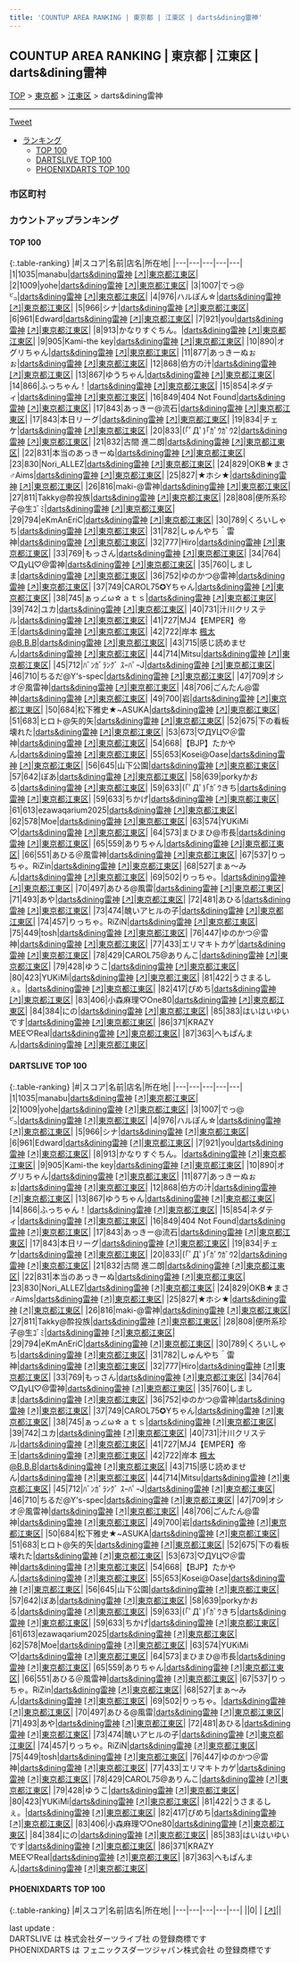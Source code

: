 ```yaml
---
title: 'COUNTUP AREA RANKING | 東京都 | 江東区 | darts&dining雷神'
---
```

## COUNTUP AREA RANKING | 東京都 | 江東区 | darts&dining雷神

[TOP](/darts/rank/) > [東京都](/darts/rank/東京都/) > [江東区](/darts/rank/東京都/江東区/) > darts&dining雷神

___

<a href="https://twitter.com/share?ref_src=twsrc%5Etfw" data-text="COUNTUP AREA RANKING | 東京都江東区darts&dining雷神" class="twitter-share-button" data-hashtags="DARTSLIVE,PHOENIXDARTS,darts,ダーツ" data-show-count="false">Tweet</a>

* [ランキング](#カウントアップランキング)
    * [TOP 100](#top-100)
    * [DARTSLIVE TOP 100](#dartslive-top-100)
    * [PHOENIXDARTS TOP 100](#phoenixdarts-top-100)

### 市区町村

<ul>

</ul>

### カウントアップランキング

#### TOP 100



{:.table-ranking}
|#|スコア|名前|店名|所在地|
|---|---|---|---|---|
|1|1035|<span class="rank-name-dl">manabu</span>|<a href="/darts/rank/shops/96eb28c44e831a2258d385ea46352d8f.html">darts&dining雷神</a> <a href="https://search.dartslive.com/jp/shop/96eb28c44e831a2258d385ea46352d8f">[↗]</a>|<a href="/darts/rank/東京都/江東区">東京都江東区</a>|
|2|1009|<span class="rank-name-dl">yohe</span>|<a href="/darts/rank/shops/96eb28c44e831a2258d385ea46352d8f.html">darts&dining雷神</a> <a href="https://search.dartslive.com/jp/shop/96eb28c44e831a2258d385ea46352d8f">[↗]</a>|<a href="/darts/rank/東京都/江東区">東京都江東区</a>|
|3|1007|<span class="rank-name-dl">でっ@㌰</span>|<a href="/darts/rank/shops/96eb28c44e831a2258d385ea46352d8f.html">darts&dining雷神</a> <a href="https://search.dartslive.com/jp/shop/96eb28c44e831a2258d385ea46352d8f">[↗]</a>|<a href="/darts/rank/東京都/江東区">東京都江東区</a>|
|4|976|<span class="rank-name-dl">ハルぽん☆</span>|<a href="/darts/rank/shops/96eb28c44e831a2258d385ea46352d8f.html">darts&dining雷神</a> <a href="https://search.dartslive.com/jp/shop/96eb28c44e831a2258d385ea46352d8f">[↗]</a>|<a href="/darts/rank/東京都/江東区">東京都江東区</a>|
|5|966|<span class="rank-name-dl">シナ</span>|<a href="/darts/rank/shops/96eb28c44e831a2258d385ea46352d8f.html">darts&dining雷神</a> <a href="https://search.dartslive.com/jp/shop/96eb28c44e831a2258d385ea46352d8f">[↗]</a>|<a href="/darts/rank/東京都/江東区">東京都江東区</a>|
|6|961|<span class="rank-name-dl">Edward</span>|<a href="/darts/rank/shops/96eb28c44e831a2258d385ea46352d8f.html">darts&dining雷神</a> <a href="https://search.dartslive.com/jp/shop/96eb28c44e831a2258d385ea46352d8f">[↗]</a>|<a href="/darts/rank/東京都/江東区">東京都江東区</a>|
|7|921|<span class="rank-name-dl">you</span>|<a href="/darts/rank/shops/96eb28c44e831a2258d385ea46352d8f.html">darts&dining雷神</a> <a href="https://search.dartslive.com/jp/shop/96eb28c44e831a2258d385ea46352d8f">[↗]</a>|<a href="/darts/rank/東京都/江東区">東京都江東区</a>|
|8|913|<span class="rank-name-dl">かなりすぐちん。</span>|<a href="/darts/rank/shops/96eb28c44e831a2258d385ea46352d8f.html">darts&dining雷神</a> <a href="https://search.dartslive.com/jp/shop/96eb28c44e831a2258d385ea46352d8f">[↗]</a>|<a href="/darts/rank/東京都/江東区">東京都江東区</a>|
|9|905|<span class="rank-name-dl">Kami-the key</span>|<a href="/darts/rank/shops/96eb28c44e831a2258d385ea46352d8f.html">darts&dining雷神</a> <a href="https://search.dartslive.com/jp/shop/96eb28c44e831a2258d385ea46352d8f">[↗]</a>|<a href="/darts/rank/東京都/江東区">東京都江東区</a>|
|10|890|<span class="rank-name-dl">オグリちゃん</span>|<a href="/darts/rank/shops/96eb28c44e831a2258d385ea46352d8f.html">darts&dining雷神</a> <a href="https://search.dartslive.com/jp/shop/96eb28c44e831a2258d385ea46352d8f">[↗]</a>|<a href="/darts/rank/東京都/江東区">東京都江東区</a>|
|11|877|<span class="rank-name-dl">あっきーぬぉぉ</span>|<a href="/darts/rank/shops/96eb28c44e831a2258d385ea46352d8f.html">darts&dining雷神</a> <a href="https://search.dartslive.com/jp/shop/96eb28c44e831a2258d385ea46352d8f">[↗]</a>|<a href="/darts/rank/東京都/江東区">東京都江東区</a>|
|12|868|<span class="rank-name-dl">伯方の汁</span>|<a href="/darts/rank/shops/96eb28c44e831a2258d385ea46352d8f.html">darts&dining雷神</a> <a href="https://search.dartslive.com/jp/shop/96eb28c44e831a2258d385ea46352d8f">[↗]</a>|<a href="/darts/rank/東京都/江東区">東京都江東区</a>|
|13|867|<span class="rank-name-dl">ゆうちゃん</span>|<a href="/darts/rank/shops/96eb28c44e831a2258d385ea46352d8f.html">darts&dining雷神</a> <a href="https://search.dartslive.com/jp/shop/96eb28c44e831a2258d385ea46352d8f">[↗]</a>|<a href="/darts/rank/東京都/江東区">東京都江東区</a>|
|14|866|<span class="rank-name-dl">ふっちゃん！</span>|<a href="/darts/rank/shops/96eb28c44e831a2258d385ea46352d8f.html">darts&dining雷神</a> <a href="https://search.dartslive.com/jp/shop/96eb28c44e831a2258d385ea46352d8f">[↗]</a>|<a href="/darts/rank/東京都/江東区">東京都江東区</a>|
|15|854|<span class="rank-name-dl">ネダティ</span>|<a href="/darts/rank/shops/96eb28c44e831a2258d385ea46352d8f.html">darts&dining雷神</a> <a href="https://search.dartslive.com/jp/shop/96eb28c44e831a2258d385ea46352d8f">[↗]</a>|<a href="/darts/rank/東京都/江東区">東京都江東区</a>|
|16|849|<span class="rank-name-dl">404 Not Found</span>|<a href="/darts/rank/shops/96eb28c44e831a2258d385ea46352d8f.html">darts&dining雷神</a> <a href="https://search.dartslive.com/jp/shop/96eb28c44e831a2258d385ea46352d8f">[↗]</a>|<a href="/darts/rank/東京都/江東区">東京都江東区</a>|
|17|843|<span class="rank-name-dl">あっきー@流石</span>|<a href="/darts/rank/shops/96eb28c44e831a2258d385ea46352d8f.html">darts&dining雷神</a> <a href="https://search.dartslive.com/jp/shop/96eb28c44e831a2258d385ea46352d8f">[↗]</a>|<a href="/darts/rank/東京都/江東区">東京都江東区</a>|
|17|843|<span class="rank-name-dl">本日リーグ</span>|<a href="/darts/rank/shops/96eb28c44e831a2258d385ea46352d8f.html">darts&dining雷神</a> <a href="https://search.dartslive.com/jp/shop/96eb28c44e831a2258d385ea46352d8f">[↗]</a>|<a href="/darts/rank/東京都/江東区">東京都江東区</a>|
|19|834|<span class="rank-name-dl">チェケ</span>|<a href="/darts/rank/shops/96eb28c44e831a2258d385ea46352d8f.html">darts&dining雷神</a> <a href="https://search.dartslive.com/jp/shop/96eb28c44e831a2258d385ea46352d8f">[↗]</a>|<a href="/darts/rank/東京都/江東区">東京都江東区</a>|
|20|833|<span class="rank-name-dl">(｢ﾟДﾟ)｢ｶﾞｳｶﾞｳ2</span>|<a href="/darts/rank/shops/96eb28c44e831a2258d385ea46352d8f.html">darts&dining雷神</a> <a href="https://search.dartslive.com/jp/shop/96eb28c44e831a2258d385ea46352d8f">[↗]</a>|<a href="/darts/rank/東京都/江東区">東京都江東区</a>|
|21|832|<span class="rank-name-dl">古間 進二朗</span>|<a href="/darts/rank/shops/96eb28c44e831a2258d385ea46352d8f.html">darts&dining雷神</a> <a href="https://search.dartslive.com/jp/shop/96eb28c44e831a2258d385ea46352d8f">[↗]</a>|<a href="/darts/rank/東京都/江東区">東京都江東区</a>|
|22|831|<span class="rank-name-dl">本当のあっきーぬ</span>|<a href="/darts/rank/shops/96eb28c44e831a2258d385ea46352d8f.html">darts&dining雷神</a> <a href="https://search.dartslive.com/jp/shop/96eb28c44e831a2258d385ea46352d8f">[↗]</a>|<a href="/darts/rank/東京都/江東区">東京都江東区</a>|
|23|830|<span class="rank-name-dl">Nori_ALLEZ</span>|<a href="/darts/rank/shops/96eb28c44e831a2258d385ea46352d8f.html">darts&dining雷神</a> <a href="https://search.dartslive.com/jp/shop/96eb28c44e831a2258d385ea46352d8f">[↗]</a>|<a href="/darts/rank/東京都/江東区">東京都江東区</a>|
|24|829|<span class="rank-name-dl">OKB★まさ♂Aims</span>|<a href="/darts/rank/shops/96eb28c44e831a2258d385ea46352d8f.html">darts&dining雷神</a> <a href="https://search.dartslive.com/jp/shop/96eb28c44e831a2258d385ea46352d8f">[↗]</a>|<a href="/darts/rank/東京都/江東区">東京都江東区</a>|
|25|827|<span class="rank-name-dl">★ホシ★</span>|<a href="/darts/rank/shops/96eb28c44e831a2258d385ea46352d8f.html">darts&dining雷神</a> <a href="https://search.dartslive.com/jp/shop/96eb28c44e831a2258d385ea46352d8f">[↗]</a>|<a href="/darts/rank/東京都/江東区">東京都江東区</a>|
|26|816|<span class="rank-name-dl">maki-@雷神</span>|<a href="/darts/rank/shops/96eb28c44e831a2258d385ea46352d8f.html">darts&dining雷神</a> <a href="https://search.dartslive.com/jp/shop/96eb28c44e831a2258d385ea46352d8f">[↗]</a>|<a href="/darts/rank/東京都/江東区">東京都江東区</a>|
|27|811|<span class="rank-name-dl">Takky@酔投族</span>|<a href="/darts/rank/shops/96eb28c44e831a2258d385ea46352d8f.html">darts&dining雷神</a> <a href="https://search.dartslive.com/jp/shop/96eb28c44e831a2258d385ea46352d8f">[↗]</a>|<a href="/darts/rank/東京都/江東区">東京都江東区</a>|
|28|808|<span class="rank-name-dl">便所系珍子@生ｺﾞﾐ</span>|<a href="/darts/rank/shops/96eb28c44e831a2258d385ea46352d8f.html">darts&dining雷神</a> <a href="https://search.dartslive.com/jp/shop/96eb28c44e831a2258d385ea46352d8f">[↗]</a>|<a href="/darts/rank/東京都/江東区">東京都江東区</a>|
|29|794|<span class="rank-name-dl">eKmAnEriC</span>|<a href="/darts/rank/shops/96eb28c44e831a2258d385ea46352d8f.html">darts&dining雷神</a> <a href="https://search.dartslive.com/jp/shop/96eb28c44e831a2258d385ea46352d8f">[↗]</a>|<a href="/darts/rank/東京都/江東区">東京都江東区</a>|
|30|789|<span class="rank-name-dl">くろいしゃち</span>|<a href="/darts/rank/shops/96eb28c44e831a2258d385ea46352d8f.html">darts&dining雷神</a> <a href="https://search.dartslive.com/jp/shop/96eb28c44e831a2258d385ea46352d8f">[↗]</a>|<a href="/darts/rank/東京都/江東区">東京都江東区</a>|
|31|782|<span class="rank-name-dl">しゅんやち＾雷神</span>|<a href="/darts/rank/shops/96eb28c44e831a2258d385ea46352d8f.html">darts&dining雷神</a> <a href="https://search.dartslive.com/jp/shop/96eb28c44e831a2258d385ea46352d8f">[↗]</a>|<a href="/darts/rank/東京都/江東区">東京都江東区</a>|
|32|777|<span class="rank-name-dl">Hiro</span>|<a href="/darts/rank/shops/96eb28c44e831a2258d385ea46352d8f.html">darts&dining雷神</a> <a href="https://search.dartslive.com/jp/shop/96eb28c44e831a2258d385ea46352d8f">[↗]</a>|<a href="/darts/rank/東京都/江東区">東京都江東区</a>|
|33|769|<span class="rank-name-dl">もっさん</span>|<a href="/darts/rank/shops/96eb28c44e831a2258d385ea46352d8f.html">darts&dining雷神</a> <a href="https://search.dartslive.com/jp/shop/96eb28c44e831a2258d385ea46352d8f">[↗]</a>|<a href="/darts/rank/東京都/江東区">東京都江東区</a>|
|34|764|<span class="rank-name-dl">♡ДyЦ♡@雷神</span>|<a href="/darts/rank/shops/96eb28c44e831a2258d385ea46352d8f.html">darts&dining雷神</a> <a href="https://search.dartslive.com/jp/shop/96eb28c44e831a2258d385ea46352d8f">[↗]</a>|<a href="/darts/rank/東京都/江東区">東京都江東区</a>|
|35|760|<span class="rank-name-dl">しましま</span>|<a href="/darts/rank/shops/96eb28c44e831a2258d385ea46352d8f.html">darts&dining雷神</a> <a href="https://search.dartslive.com/jp/shop/96eb28c44e831a2258d385ea46352d8f">[↗]</a>|<a href="/darts/rank/東京都/江東区">東京都江東区</a>|
|36|752|<span class="rank-name-dl">ゆのかつ@雷神</span>|<a href="/darts/rank/shops/96eb28c44e831a2258d385ea46352d8f.html">darts&dining雷神</a> <a href="https://search.dartslive.com/jp/shop/96eb28c44e831a2258d385ea46352d8f">[↗]</a>|<a href="/darts/rank/東京都/江東区">東京都江東区</a>|
|37|749|<span class="rank-name-dl">CAROL75✪Yちゃん</span>|<a href="/darts/rank/shops/96eb28c44e831a2258d385ea46352d8f.html">darts&dining雷神</a> <a href="https://search.dartslive.com/jp/shop/96eb28c44e831a2258d385ea46352d8f">[↗]</a>|<a href="/darts/rank/東京都/江東区">東京都江東区</a>|
|38|745|<span class="rank-name-dl">ぁっ∠ω☆ａｔｓ</span>|<a href="/darts/rank/shops/96eb28c44e831a2258d385ea46352d8f.html">darts&dining雷神</a> <a href="https://search.dartslive.com/jp/shop/96eb28c44e831a2258d385ea46352d8f">[↗]</a>|<a href="/darts/rank/東京都/江東区">東京都江東区</a>|
|39|742|<span class="rank-name-dl">ユカ</span>|<a href="/darts/rank/shops/96eb28c44e831a2258d385ea46352d8f.html">darts&dining雷神</a> <a href="https://search.dartslive.com/jp/shop/96eb28c44e831a2258d385ea46352d8f">[↗]</a>|<a href="/darts/rank/東京都/江東区">東京都江東区</a>|
|40|731|<span class="rank-name-dl">汁川クリステル</span>|<a href="/darts/rank/shops/96eb28c44e831a2258d385ea46352d8f.html">darts&dining雷神</a> <a href="https://search.dartslive.com/jp/shop/96eb28c44e831a2258d385ea46352d8f">[↗]</a>|<a href="/darts/rank/東京都/江東区">東京都江東区</a>|
|41|727|<span class="rank-name-dl">MJ4【EMPER】帝王</span>|<a href="/darts/rank/shops/96eb28c44e831a2258d385ea46352d8f.html">darts&dining雷神</a> <a href="https://search.dartslive.com/jp/shop/96eb28c44e831a2258d385ea46352d8f">[↗]</a>|<a href="/darts/rank/東京都/江東区">東京都江東区</a>|
|42|722|<span class="rank-name-dl">岸本 楓太@B.B.B</span>|<a href="/darts/rank/shops/96eb28c44e831a2258d385ea46352d8f.html">darts&dining雷神</a> <a href="https://search.dartslive.com/jp/shop/96eb28c44e831a2258d385ea46352d8f">[↗]</a>|<a href="/darts/rank/東京都/江東区">東京都江東区</a>|
|43|715|<span class="rank-name-dl">感じ読めません</span>|<a href="/darts/rank/shops/96eb28c44e831a2258d385ea46352d8f.html">darts&dining雷神</a> <a href="https://search.dartslive.com/jp/shop/96eb28c44e831a2258d385ea46352d8f">[↗]</a>|<a href="/darts/rank/東京都/江東区">東京都江東区</a>|
|44|714|<span class="rank-name-dl">Mitsu</span>|<a href="/darts/rank/shops/96eb28c44e831a2258d385ea46352d8f.html">darts&dining雷神</a> <a href="https://search.dartslive.com/jp/shop/96eb28c44e831a2258d385ea46352d8f">[↗]</a>|<a href="/darts/rank/東京都/江東区">東京都江東区</a>|
|45|712|<span class="rank-name-dl">ﾊﾞﾝｶﾞﾗﾝｸﾞ ｽｰﾊﾟｰJ</span>|<a href="/darts/rank/shops/96eb28c44e831a2258d385ea46352d8f.html">darts&dining雷神</a> <a href="https://search.dartslive.com/jp/shop/96eb28c44e831a2258d385ea46352d8f">[↗]</a>|<a href="/darts/rank/東京都/江東区">東京都江東区</a>|
|46|710|<span class="rank-name-dl">ちるだ@Y&#x27;s-spec</span>|<a href="/darts/rank/shops/96eb28c44e831a2258d385ea46352d8f.html">darts&dining雷神</a> <a href="https://search.dartslive.com/jp/shop/96eb28c44e831a2258d385ea46352d8f">[↗]</a>|<a href="/darts/rank/東京都/江東区">東京都江東区</a>|
|47|709|<span class="rank-name-dl">オシオ＠風雷神</span>|<a href="/darts/rank/shops/96eb28c44e831a2258d385ea46352d8f.html">darts&dining雷神</a> <a href="https://search.dartslive.com/jp/shop/96eb28c44e831a2258d385ea46352d8f">[↗]</a>|<a href="/darts/rank/東京都/江東区">東京都江東区</a>|
|48|706|<span class="rank-name-dl">ごんたん@雷神</span>|<a href="/darts/rank/shops/96eb28c44e831a2258d385ea46352d8f.html">darts&dining雷神</a> <a href="https://search.dartslive.com/jp/shop/96eb28c44e831a2258d385ea46352d8f">[↗]</a>|<a href="/darts/rank/東京都/江東区">東京都江東区</a>|
|49|700|<span class="rank-name-dl">岩</span>|<a href="/darts/rank/shops/96eb28c44e831a2258d385ea46352d8f.html">darts&dining雷神</a> <a href="https://search.dartslive.com/jp/shop/96eb28c44e831a2258d385ea46352d8f">[↗]</a>|<a href="/darts/rank/東京都/江東区">東京都江東区</a>|
|50|684|<span class="rank-name-dl">松下雅史★~ASUKA</span>|<a href="/darts/rank/shops/96eb28c44e831a2258d385ea46352d8f.html">darts&dining雷神</a> <a href="https://search.dartslive.com/jp/shop/96eb28c44e831a2258d385ea46352d8f">[↗]</a>|<a href="/darts/rank/東京都/江東区">東京都江東区</a>|
|51|683|<span class="rank-name-dl">ヒロト@矢的矢</span>|<a href="/darts/rank/shops/96eb28c44e831a2258d385ea46352d8f.html">darts&dining雷神</a> <a href="https://search.dartslive.com/jp/shop/96eb28c44e831a2258d385ea46352d8f">[↗]</a>|<a href="/darts/rank/東京都/江東区">東京都江東区</a>|
|52|675|<span class="rank-name-dl">下の看板壊れた</span>|<a href="/darts/rank/shops/96eb28c44e831a2258d385ea46352d8f.html">darts&dining雷神</a> <a href="https://search.dartslive.com/jp/shop/96eb28c44e831a2258d385ea46352d8f">[↗]</a>|<a href="/darts/rank/東京都/江東区">東京都江東区</a>|
|53|673|<span class="rank-name-dl">♡ДУЦ♡＠雷神</span>|<a href="/darts/rank/shops/96eb28c44e831a2258d385ea46352d8f.html">darts&dining雷神</a> <a href="https://search.dartslive.com/jp/shop/96eb28c44e831a2258d385ea46352d8f">[↗]</a>|<a href="/darts/rank/東京都/江東区">東京都江東区</a>|
|54|668|<span class="rank-name-dl">【BJP】たかやん</span>|<a href="/darts/rank/shops/96eb28c44e831a2258d385ea46352d8f.html">darts&dining雷神</a> <a href="https://search.dartslive.com/jp/shop/96eb28c44e831a2258d385ea46352d8f">[↗]</a>|<a href="/darts/rank/東京都/江東区">東京都江東区</a>|
|55|653|<span class="rank-name-dl">Kosei@Oase</span>|<a href="/darts/rank/shops/96eb28c44e831a2258d385ea46352d8f.html">darts&dining雷神</a> <a href="https://search.dartslive.com/jp/shop/96eb28c44e831a2258d385ea46352d8f">[↗]</a>|<a href="/darts/rank/東京都/江東区">東京都江東区</a>|
|56|645|<span class="rank-name-dl">山下公園</span>|<a href="/darts/rank/shops/96eb28c44e831a2258d385ea46352d8f.html">darts&dining雷神</a> <a href="https://search.dartslive.com/jp/shop/96eb28c44e831a2258d385ea46352d8f">[↗]</a>|<a href="/darts/rank/東京都/江東区">東京都江東区</a>|
|57|642|<span class="rank-name-dl">ぼあ</span>|<a href="/darts/rank/shops/96eb28c44e831a2258d385ea46352d8f.html">darts&dining雷神</a> <a href="https://search.dartslive.com/jp/shop/96eb28c44e831a2258d385ea46352d8f">[↗]</a>|<a href="/darts/rank/東京都/江東区">東京都江東区</a>|
|58|639|<span class="rank-name-dl">porkyかおる</span>|<a href="/darts/rank/shops/96eb28c44e831a2258d385ea46352d8f.html">darts&dining雷神</a> <a href="https://search.dartslive.com/jp/shop/96eb28c44e831a2258d385ea46352d8f">[↗]</a>|<a href="/darts/rank/東京都/江東区">東京都江東区</a>|
|59|633|<span class="rank-name-dl">(｢ﾟДﾟ)｢ｶﾞｳきち</span>|<a href="/darts/rank/shops/96eb28c44e831a2258d385ea46352d8f.html">darts&dining雷神</a> <a href="https://search.dartslive.com/jp/shop/96eb28c44e831a2258d385ea46352d8f">[↗]</a>|<a href="/darts/rank/東京都/江東区">東京都江東区</a>|
|59|633|<span class="rank-name-dl">ちかげ</span>|<a href="/darts/rank/shops/96eb28c44e831a2258d385ea46352d8f.html">darts&dining雷神</a> <a href="https://search.dartslive.com/jp/shop/96eb28c44e831a2258d385ea46352d8f">[↗]</a>|<a href="/darts/rank/東京都/江東区">東京都江東区</a>|
|61|613|<span class="rank-name-dl">ezawaqarium2025</span>|<a href="/darts/rank/shops/96eb28c44e831a2258d385ea46352d8f.html">darts&dining雷神</a> <a href="https://search.dartslive.com/jp/shop/96eb28c44e831a2258d385ea46352d8f">[↗]</a>|<a href="/darts/rank/東京都/江東区">東京都江東区</a>|
|62|578|<span class="rank-name-dl">Moe</span>|<a href="/darts/rank/shops/96eb28c44e831a2258d385ea46352d8f.html">darts&dining雷神</a> <a href="https://search.dartslive.com/jp/shop/96eb28c44e831a2258d385ea46352d8f">[↗]</a>|<a href="/darts/rank/東京都/江東区">東京都江東区</a>|
|63|574|<span class="rank-name-dl">YUKiMi ♡</span>|<a href="/darts/rank/shops/96eb28c44e831a2258d385ea46352d8f.html">darts&dining雷神</a> <a href="https://search.dartslive.com/jp/shop/96eb28c44e831a2258d385ea46352d8f">[↗]</a>|<a href="/darts/rank/東京都/江東区">東京都江東区</a>|
|64|573|<span class="rank-name-dl">まひまひ@市長</span>|<a href="/darts/rank/shops/96eb28c44e831a2258d385ea46352d8f.html">darts&dining雷神</a> <a href="https://search.dartslive.com/jp/shop/96eb28c44e831a2258d385ea46352d8f">[↗]</a>|<a href="/darts/rank/東京都/江東区">東京都江東区</a>|
|65|559|<span class="rank-name-dl">ありちゃん</span>|<a href="/darts/rank/shops/96eb28c44e831a2258d385ea46352d8f.html">darts&dining雷神</a> <a href="https://search.dartslive.com/jp/shop/96eb28c44e831a2258d385ea46352d8f">[↗]</a>|<a href="/darts/rank/東京都/江東区">東京都江東区</a>|
|66|551|<span class="rank-name-dl">あひる＠風雷神</span>|<a href="/darts/rank/shops/96eb28c44e831a2258d385ea46352d8f.html">darts&dining雷神</a> <a href="https://search.dartslive.com/jp/shop/96eb28c44e831a2258d385ea46352d8f">[↗]</a>|<a href="/darts/rank/東京都/江東区">東京都江東区</a>|
|67|537|<span class="rank-name-dl">りっちゃ。RiZin</span>|<a href="/darts/rank/shops/96eb28c44e831a2258d385ea46352d8f.html">darts&dining雷神</a> <a href="https://search.dartslive.com/jp/shop/96eb28c44e831a2258d385ea46352d8f">[↗]</a>|<a href="/darts/rank/東京都/江東区">東京都江東区</a>|
|68|527|<span class="rank-name-dl">まぁ～みん</span>|<a href="/darts/rank/shops/96eb28c44e831a2258d385ea46352d8f.html">darts&dining雷神</a> <a href="https://search.dartslive.com/jp/shop/96eb28c44e831a2258d385ea46352d8f">[↗]</a>|<a href="/darts/rank/東京都/江東区">東京都江東区</a>|
|69|502|<span class="rank-name-dl">りっちゃ。</span>|<a href="/darts/rank/shops/96eb28c44e831a2258d385ea46352d8f.html">darts&dining雷神</a> <a href="https://search.dartslive.com/jp/shop/96eb28c44e831a2258d385ea46352d8f">[↗]</a>|<a href="/darts/rank/東京都/江東区">東京都江東区</a>|
|70|497|<span class="rank-name-dl">あひる@風雷</span>|<a href="/darts/rank/shops/96eb28c44e831a2258d385ea46352d8f.html">darts&dining雷神</a> <a href="https://search.dartslive.com/jp/shop/96eb28c44e831a2258d385ea46352d8f">[↗]</a>|<a href="/darts/rank/東京都/江東区">東京都江東区</a>|
|71|493|<span class="rank-name-dl">あや</span>|<a href="/darts/rank/shops/96eb28c44e831a2258d385ea46352d8f.html">darts&dining雷神</a> <a href="https://search.dartslive.com/jp/shop/96eb28c44e831a2258d385ea46352d8f">[↗]</a>|<a href="/darts/rank/東京都/江東区">東京都江東区</a>|
|72|481|<span class="rank-name-dl">あひる</span>|<a href="/darts/rank/shops/96eb28c44e831a2258d385ea46352d8f.html">darts&dining雷神</a> <a href="https://search.dartslive.com/jp/shop/96eb28c44e831a2258d385ea46352d8f">[↗]</a>|<a href="/darts/rank/東京都/江東区">東京都江東区</a>|
|73|474|<span class="rank-name-dl">醜いアヒルの子</span>|<a href="/darts/rank/shops/96eb28c44e831a2258d385ea46352d8f.html">darts&dining雷神</a> <a href="https://search.dartslive.com/jp/shop/96eb28c44e831a2258d385ea46352d8f">[↗]</a>|<a href="/darts/rank/東京都/江東区">東京都江東区</a>|
|74|457|<span class="rank-name-dl">りっちゃ。RiZiN</span>|<a href="/darts/rank/shops/96eb28c44e831a2258d385ea46352d8f.html">darts&dining雷神</a> <a href="https://search.dartslive.com/jp/shop/96eb28c44e831a2258d385ea46352d8f">[↗]</a>|<a href="/darts/rank/東京都/江東区">東京都江東区</a>|
|75|449|<span class="rank-name-dl">tosh</span>|<a href="/darts/rank/shops/96eb28c44e831a2258d385ea46352d8f.html">darts&dining雷神</a> <a href="https://search.dartslive.com/jp/shop/96eb28c44e831a2258d385ea46352d8f">[↗]</a>|<a href="/darts/rank/東京都/江東区">東京都江東区</a>|
|76|447|<span class="rank-name-dl">ゆのかつ＠雷神</span>|<a href="/darts/rank/shops/96eb28c44e831a2258d385ea46352d8f.html">darts&dining雷神</a> <a href="https://search.dartslive.com/jp/shop/96eb28c44e831a2258d385ea46352d8f">[↗]</a>|<a href="/darts/rank/東京都/江東区">東京都江東区</a>|
|77|433|<span class="rank-name-dl">エリマキトカゲ</span>|<a href="/darts/rank/shops/96eb28c44e831a2258d385ea46352d8f.html">darts&dining雷神</a> <a href="https://search.dartslive.com/jp/shop/96eb28c44e831a2258d385ea46352d8f">[↗]</a>|<a href="/darts/rank/東京都/江東区">東京都江東区</a>|
|78|429|<span class="rank-name-dl">CAROL75@ありんこ</span>|<a href="/darts/rank/shops/96eb28c44e831a2258d385ea46352d8f.html">darts&dining雷神</a> <a href="https://search.dartslive.com/jp/shop/96eb28c44e831a2258d385ea46352d8f">[↗]</a>|<a href="/darts/rank/東京都/江東区">東京都江東区</a>|
|79|428|<span class="rank-name-dl">ゆうこ</span>|<a href="/darts/rank/shops/96eb28c44e831a2258d385ea46352d8f.html">darts&dining雷神</a> <a href="https://search.dartslive.com/jp/shop/96eb28c44e831a2258d385ea46352d8f">[↗]</a>|<a href="/darts/rank/東京都/江東区">東京都江東区</a>|
|80|423|<span class="rank-name-dl">YUKiMi</span>|<a href="/darts/rank/shops/96eb28c44e831a2258d385ea46352d8f.html">darts&dining雷神</a> <a href="https://search.dartslive.com/jp/shop/96eb28c44e831a2258d385ea46352d8f">[↗]</a>|<a href="/darts/rank/東京都/江東区">東京都江東区</a>|
|81|422|<span class="rank-name-dl">うさまるしぇ。</span>|<a href="/darts/rank/shops/96eb28c44e831a2258d385ea46352d8f.html">darts&dining雷神</a> <a href="https://search.dartslive.com/jp/shop/96eb28c44e831a2258d385ea46352d8f">[↗]</a>|<a href="/darts/rank/東京都/江東区">東京都江東区</a>|
|82|417|<span class="rank-name-dl">ぴめち</span>|<a href="/darts/rank/shops/96eb28c44e831a2258d385ea46352d8f.html">darts&dining雷神</a> <a href="https://search.dartslive.com/jp/shop/96eb28c44e831a2258d385ea46352d8f">[↗]</a>|<a href="/darts/rank/東京都/江東区">東京都江東区</a>|
|83|406|<span class="rank-name-dl">小森麻理♡One80</span>|<a href="/darts/rank/shops/96eb28c44e831a2258d385ea46352d8f.html">darts&dining雷神</a> <a href="https://search.dartslive.com/jp/shop/96eb28c44e831a2258d385ea46352d8f">[↗]</a>|<a href="/darts/rank/東京都/江東区">東京都江東区</a>|
|84|384|<span class="rank-name-dl">にの</span>|<a href="/darts/rank/shops/96eb28c44e831a2258d385ea46352d8f.html">darts&dining雷神</a> <a href="https://search.dartslive.com/jp/shop/96eb28c44e831a2258d385ea46352d8f">[↗]</a>|<a href="/darts/rank/東京都/江東区">東京都江東区</a>|
|85|383|<span class="rank-name-dl">はいはいゆいです</span>|<a href="/darts/rank/shops/96eb28c44e831a2258d385ea46352d8f.html">darts&dining雷神</a> <a href="https://search.dartslive.com/jp/shop/96eb28c44e831a2258d385ea46352d8f">[↗]</a>|<a href="/darts/rank/東京都/江東区">東京都江東区</a>|
|86|371|<span class="rank-name-dl">KRAZY MEE♡Real</span>|<a href="/darts/rank/shops/96eb28c44e831a2258d385ea46352d8f.html">darts&dining雷神</a> <a href="https://search.dartslive.com/jp/shop/96eb28c44e831a2258d385ea46352d8f">[↗]</a>|<a href="/darts/rank/東京都/江東区">東京都江東区</a>|
|87|363|<span class="rank-name-dl">へもぱんまん</span>|<a href="/darts/rank/shops/96eb28c44e831a2258d385ea46352d8f.html">darts&dining雷神</a> <a href="https://search.dartslive.com/jp/shop/96eb28c44e831a2258d385ea46352d8f">[↗]</a>|<a href="/darts/rank/東京都/江東区">東京都江東区</a>|


#### DARTSLIVE TOP 100



{:.table-ranking}
|#|スコア|名前|店名|所在地|
|---|---|---|---|---|
|1|1035|<span class="rank-name-dl">manabu</span>|<a href="/darts/rank/shops/96eb28c44e831a2258d385ea46352d8f.html">darts&dining雷神</a> <a href="https://search.dartslive.com/jp/shop/96eb28c44e831a2258d385ea46352d8f">[↗]</a>|<a href="/darts/rank/東京都/江東区">東京都江東区</a>|
|2|1009|<span class="rank-name-dl">yohe</span>|<a href="/darts/rank/shops/96eb28c44e831a2258d385ea46352d8f.html">darts&dining雷神</a> <a href="https://search.dartslive.com/jp/shop/96eb28c44e831a2258d385ea46352d8f">[↗]</a>|<a href="/darts/rank/東京都/江東区">東京都江東区</a>|
|3|1007|<span class="rank-name-dl">でっ@㌰</span>|<a href="/darts/rank/shops/96eb28c44e831a2258d385ea46352d8f.html">darts&dining雷神</a> <a href="https://search.dartslive.com/jp/shop/96eb28c44e831a2258d385ea46352d8f">[↗]</a>|<a href="/darts/rank/東京都/江東区">東京都江東区</a>|
|4|976|<span class="rank-name-dl">ハルぽん☆</span>|<a href="/darts/rank/shops/96eb28c44e831a2258d385ea46352d8f.html">darts&dining雷神</a> <a href="https://search.dartslive.com/jp/shop/96eb28c44e831a2258d385ea46352d8f">[↗]</a>|<a href="/darts/rank/東京都/江東区">東京都江東区</a>|
|5|966|<span class="rank-name-dl">シナ</span>|<a href="/darts/rank/shops/96eb28c44e831a2258d385ea46352d8f.html">darts&dining雷神</a> <a href="https://search.dartslive.com/jp/shop/96eb28c44e831a2258d385ea46352d8f">[↗]</a>|<a href="/darts/rank/東京都/江東区">東京都江東区</a>|
|6|961|<span class="rank-name-dl">Edward</span>|<a href="/darts/rank/shops/96eb28c44e831a2258d385ea46352d8f.html">darts&dining雷神</a> <a href="https://search.dartslive.com/jp/shop/96eb28c44e831a2258d385ea46352d8f">[↗]</a>|<a href="/darts/rank/東京都/江東区">東京都江東区</a>|
|7|921|<span class="rank-name-dl">you</span>|<a href="/darts/rank/shops/96eb28c44e831a2258d385ea46352d8f.html">darts&dining雷神</a> <a href="https://search.dartslive.com/jp/shop/96eb28c44e831a2258d385ea46352d8f">[↗]</a>|<a href="/darts/rank/東京都/江東区">東京都江東区</a>|
|8|913|<span class="rank-name-dl">かなりすぐちん。</span>|<a href="/darts/rank/shops/96eb28c44e831a2258d385ea46352d8f.html">darts&dining雷神</a> <a href="https://search.dartslive.com/jp/shop/96eb28c44e831a2258d385ea46352d8f">[↗]</a>|<a href="/darts/rank/東京都/江東区">東京都江東区</a>|
|9|905|<span class="rank-name-dl">Kami-the key</span>|<a href="/darts/rank/shops/96eb28c44e831a2258d385ea46352d8f.html">darts&dining雷神</a> <a href="https://search.dartslive.com/jp/shop/96eb28c44e831a2258d385ea46352d8f">[↗]</a>|<a href="/darts/rank/東京都/江東区">東京都江東区</a>|
|10|890|<span class="rank-name-dl">オグリちゃん</span>|<a href="/darts/rank/shops/96eb28c44e831a2258d385ea46352d8f.html">darts&dining雷神</a> <a href="https://search.dartslive.com/jp/shop/96eb28c44e831a2258d385ea46352d8f">[↗]</a>|<a href="/darts/rank/東京都/江東区">東京都江東区</a>|
|11|877|<span class="rank-name-dl">あっきーぬぉぉ</span>|<a href="/darts/rank/shops/96eb28c44e831a2258d385ea46352d8f.html">darts&dining雷神</a> <a href="https://search.dartslive.com/jp/shop/96eb28c44e831a2258d385ea46352d8f">[↗]</a>|<a href="/darts/rank/東京都/江東区">東京都江東区</a>|
|12|868|<span class="rank-name-dl">伯方の汁</span>|<a href="/darts/rank/shops/96eb28c44e831a2258d385ea46352d8f.html">darts&dining雷神</a> <a href="https://search.dartslive.com/jp/shop/96eb28c44e831a2258d385ea46352d8f">[↗]</a>|<a href="/darts/rank/東京都/江東区">東京都江東区</a>|
|13|867|<span class="rank-name-dl">ゆうちゃん</span>|<a href="/darts/rank/shops/96eb28c44e831a2258d385ea46352d8f.html">darts&dining雷神</a> <a href="https://search.dartslive.com/jp/shop/96eb28c44e831a2258d385ea46352d8f">[↗]</a>|<a href="/darts/rank/東京都/江東区">東京都江東区</a>|
|14|866|<span class="rank-name-dl">ふっちゃん！</span>|<a href="/darts/rank/shops/96eb28c44e831a2258d385ea46352d8f.html">darts&dining雷神</a> <a href="https://search.dartslive.com/jp/shop/96eb28c44e831a2258d385ea46352d8f">[↗]</a>|<a href="/darts/rank/東京都/江東区">東京都江東区</a>|
|15|854|<span class="rank-name-dl">ネダティ</span>|<a href="/darts/rank/shops/96eb28c44e831a2258d385ea46352d8f.html">darts&dining雷神</a> <a href="https://search.dartslive.com/jp/shop/96eb28c44e831a2258d385ea46352d8f">[↗]</a>|<a href="/darts/rank/東京都/江東区">東京都江東区</a>|
|16|849|<span class="rank-name-dl">404 Not Found</span>|<a href="/darts/rank/shops/96eb28c44e831a2258d385ea46352d8f.html">darts&dining雷神</a> <a href="https://search.dartslive.com/jp/shop/96eb28c44e831a2258d385ea46352d8f">[↗]</a>|<a href="/darts/rank/東京都/江東区">東京都江東区</a>|
|17|843|<span class="rank-name-dl">あっきー@流石</span>|<a href="/darts/rank/shops/96eb28c44e831a2258d385ea46352d8f.html">darts&dining雷神</a> <a href="https://search.dartslive.com/jp/shop/96eb28c44e831a2258d385ea46352d8f">[↗]</a>|<a href="/darts/rank/東京都/江東区">東京都江東区</a>|
|17|843|<span class="rank-name-dl">本日リーグ</span>|<a href="/darts/rank/shops/96eb28c44e831a2258d385ea46352d8f.html">darts&dining雷神</a> <a href="https://search.dartslive.com/jp/shop/96eb28c44e831a2258d385ea46352d8f">[↗]</a>|<a href="/darts/rank/東京都/江東区">東京都江東区</a>|
|19|834|<span class="rank-name-dl">チェケ</span>|<a href="/darts/rank/shops/96eb28c44e831a2258d385ea46352d8f.html">darts&dining雷神</a> <a href="https://search.dartslive.com/jp/shop/96eb28c44e831a2258d385ea46352d8f">[↗]</a>|<a href="/darts/rank/東京都/江東区">東京都江東区</a>|
|20|833|<span class="rank-name-dl">(｢ﾟДﾟ)｢ｶﾞｳｶﾞｳ2</span>|<a href="/darts/rank/shops/96eb28c44e831a2258d385ea46352d8f.html">darts&dining雷神</a> <a href="https://search.dartslive.com/jp/shop/96eb28c44e831a2258d385ea46352d8f">[↗]</a>|<a href="/darts/rank/東京都/江東区">東京都江東区</a>|
|21|832|<span class="rank-name-dl">古間 進二朗</span>|<a href="/darts/rank/shops/96eb28c44e831a2258d385ea46352d8f.html">darts&dining雷神</a> <a href="https://search.dartslive.com/jp/shop/96eb28c44e831a2258d385ea46352d8f">[↗]</a>|<a href="/darts/rank/東京都/江東区">東京都江東区</a>|
|22|831|<span class="rank-name-dl">本当のあっきーぬ</span>|<a href="/darts/rank/shops/96eb28c44e831a2258d385ea46352d8f.html">darts&dining雷神</a> <a href="https://search.dartslive.com/jp/shop/96eb28c44e831a2258d385ea46352d8f">[↗]</a>|<a href="/darts/rank/東京都/江東区">東京都江東区</a>|
|23|830|<span class="rank-name-dl">Nori_ALLEZ</span>|<a href="/darts/rank/shops/96eb28c44e831a2258d385ea46352d8f.html">darts&dining雷神</a> <a href="https://search.dartslive.com/jp/shop/96eb28c44e831a2258d385ea46352d8f">[↗]</a>|<a href="/darts/rank/東京都/江東区">東京都江東区</a>|
|24|829|<span class="rank-name-dl">OKB★まさ♂Aims</span>|<a href="/darts/rank/shops/96eb28c44e831a2258d385ea46352d8f.html">darts&dining雷神</a> <a href="https://search.dartslive.com/jp/shop/96eb28c44e831a2258d385ea46352d8f">[↗]</a>|<a href="/darts/rank/東京都/江東区">東京都江東区</a>|
|25|827|<span class="rank-name-dl">★ホシ★</span>|<a href="/darts/rank/shops/96eb28c44e831a2258d385ea46352d8f.html">darts&dining雷神</a> <a href="https://search.dartslive.com/jp/shop/96eb28c44e831a2258d385ea46352d8f">[↗]</a>|<a href="/darts/rank/東京都/江東区">東京都江東区</a>|
|26|816|<span class="rank-name-dl">maki-@雷神</span>|<a href="/darts/rank/shops/96eb28c44e831a2258d385ea46352d8f.html">darts&dining雷神</a> <a href="https://search.dartslive.com/jp/shop/96eb28c44e831a2258d385ea46352d8f">[↗]</a>|<a href="/darts/rank/東京都/江東区">東京都江東区</a>|
|27|811|<span class="rank-name-dl">Takky@酔投族</span>|<a href="/darts/rank/shops/96eb28c44e831a2258d385ea46352d8f.html">darts&dining雷神</a> <a href="https://search.dartslive.com/jp/shop/96eb28c44e831a2258d385ea46352d8f">[↗]</a>|<a href="/darts/rank/東京都/江東区">東京都江東区</a>|
|28|808|<span class="rank-name-dl">便所系珍子@生ｺﾞﾐ</span>|<a href="/darts/rank/shops/96eb28c44e831a2258d385ea46352d8f.html">darts&dining雷神</a> <a href="https://search.dartslive.com/jp/shop/96eb28c44e831a2258d385ea46352d8f">[↗]</a>|<a href="/darts/rank/東京都/江東区">東京都江東区</a>|
|29|794|<span class="rank-name-dl">eKmAnEriC</span>|<a href="/darts/rank/shops/96eb28c44e831a2258d385ea46352d8f.html">darts&dining雷神</a> <a href="https://search.dartslive.com/jp/shop/96eb28c44e831a2258d385ea46352d8f">[↗]</a>|<a href="/darts/rank/東京都/江東区">東京都江東区</a>|
|30|789|<span class="rank-name-dl">くろいしゃち</span>|<a href="/darts/rank/shops/96eb28c44e831a2258d385ea46352d8f.html">darts&dining雷神</a> <a href="https://search.dartslive.com/jp/shop/96eb28c44e831a2258d385ea46352d8f">[↗]</a>|<a href="/darts/rank/東京都/江東区">東京都江東区</a>|
|31|782|<span class="rank-name-dl">しゅんやち＾雷神</span>|<a href="/darts/rank/shops/96eb28c44e831a2258d385ea46352d8f.html">darts&dining雷神</a> <a href="https://search.dartslive.com/jp/shop/96eb28c44e831a2258d385ea46352d8f">[↗]</a>|<a href="/darts/rank/東京都/江東区">東京都江東区</a>|
|32|777|<span class="rank-name-dl">Hiro</span>|<a href="/darts/rank/shops/96eb28c44e831a2258d385ea46352d8f.html">darts&dining雷神</a> <a href="https://search.dartslive.com/jp/shop/96eb28c44e831a2258d385ea46352d8f">[↗]</a>|<a href="/darts/rank/東京都/江東区">東京都江東区</a>|
|33|769|<span class="rank-name-dl">もっさん</span>|<a href="/darts/rank/shops/96eb28c44e831a2258d385ea46352d8f.html">darts&dining雷神</a> <a href="https://search.dartslive.com/jp/shop/96eb28c44e831a2258d385ea46352d8f">[↗]</a>|<a href="/darts/rank/東京都/江東区">東京都江東区</a>|
|34|764|<span class="rank-name-dl">♡ДyЦ♡@雷神</span>|<a href="/darts/rank/shops/96eb28c44e831a2258d385ea46352d8f.html">darts&dining雷神</a> <a href="https://search.dartslive.com/jp/shop/96eb28c44e831a2258d385ea46352d8f">[↗]</a>|<a href="/darts/rank/東京都/江東区">東京都江東区</a>|
|35|760|<span class="rank-name-dl">しましま</span>|<a href="/darts/rank/shops/96eb28c44e831a2258d385ea46352d8f.html">darts&dining雷神</a> <a href="https://search.dartslive.com/jp/shop/96eb28c44e831a2258d385ea46352d8f">[↗]</a>|<a href="/darts/rank/東京都/江東区">東京都江東区</a>|
|36|752|<span class="rank-name-dl">ゆのかつ@雷神</span>|<a href="/darts/rank/shops/96eb28c44e831a2258d385ea46352d8f.html">darts&dining雷神</a> <a href="https://search.dartslive.com/jp/shop/96eb28c44e831a2258d385ea46352d8f">[↗]</a>|<a href="/darts/rank/東京都/江東区">東京都江東区</a>|
|37|749|<span class="rank-name-dl">CAROL75✪Yちゃん</span>|<a href="/darts/rank/shops/96eb28c44e831a2258d385ea46352d8f.html">darts&dining雷神</a> <a href="https://search.dartslive.com/jp/shop/96eb28c44e831a2258d385ea46352d8f">[↗]</a>|<a href="/darts/rank/東京都/江東区">東京都江東区</a>|
|38|745|<span class="rank-name-dl">ぁっ∠ω☆ａｔｓ</span>|<a href="/darts/rank/shops/96eb28c44e831a2258d385ea46352d8f.html">darts&dining雷神</a> <a href="https://search.dartslive.com/jp/shop/96eb28c44e831a2258d385ea46352d8f">[↗]</a>|<a href="/darts/rank/東京都/江東区">東京都江東区</a>|
|39|742|<span class="rank-name-dl">ユカ</span>|<a href="/darts/rank/shops/96eb28c44e831a2258d385ea46352d8f.html">darts&dining雷神</a> <a href="https://search.dartslive.com/jp/shop/96eb28c44e831a2258d385ea46352d8f">[↗]</a>|<a href="/darts/rank/東京都/江東区">東京都江東区</a>|
|40|731|<span class="rank-name-dl">汁川クリステル</span>|<a href="/darts/rank/shops/96eb28c44e831a2258d385ea46352d8f.html">darts&dining雷神</a> <a href="https://search.dartslive.com/jp/shop/96eb28c44e831a2258d385ea46352d8f">[↗]</a>|<a href="/darts/rank/東京都/江東区">東京都江東区</a>|
|41|727|<span class="rank-name-dl">MJ4【EMPER】帝王</span>|<a href="/darts/rank/shops/96eb28c44e831a2258d385ea46352d8f.html">darts&dining雷神</a> <a href="https://search.dartslive.com/jp/shop/96eb28c44e831a2258d385ea46352d8f">[↗]</a>|<a href="/darts/rank/東京都/江東区">東京都江東区</a>|
|42|722|<span class="rank-name-dl">岸本 楓太@B.B.B</span>|<a href="/darts/rank/shops/96eb28c44e831a2258d385ea46352d8f.html">darts&dining雷神</a> <a href="https://search.dartslive.com/jp/shop/96eb28c44e831a2258d385ea46352d8f">[↗]</a>|<a href="/darts/rank/東京都/江東区">東京都江東区</a>|
|43|715|<span class="rank-name-dl">感じ読めません</span>|<a href="/darts/rank/shops/96eb28c44e831a2258d385ea46352d8f.html">darts&dining雷神</a> <a href="https://search.dartslive.com/jp/shop/96eb28c44e831a2258d385ea46352d8f">[↗]</a>|<a href="/darts/rank/東京都/江東区">東京都江東区</a>|
|44|714|<span class="rank-name-dl">Mitsu</span>|<a href="/darts/rank/shops/96eb28c44e831a2258d385ea46352d8f.html">darts&dining雷神</a> <a href="https://search.dartslive.com/jp/shop/96eb28c44e831a2258d385ea46352d8f">[↗]</a>|<a href="/darts/rank/東京都/江東区">東京都江東区</a>|
|45|712|<span class="rank-name-dl">ﾊﾞﾝｶﾞﾗﾝｸﾞ ｽｰﾊﾟｰJ</span>|<a href="/darts/rank/shops/96eb28c44e831a2258d385ea46352d8f.html">darts&dining雷神</a> <a href="https://search.dartslive.com/jp/shop/96eb28c44e831a2258d385ea46352d8f">[↗]</a>|<a href="/darts/rank/東京都/江東区">東京都江東区</a>|
|46|710|<span class="rank-name-dl">ちるだ@Y&#x27;s-spec</span>|<a href="/darts/rank/shops/96eb28c44e831a2258d385ea46352d8f.html">darts&dining雷神</a> <a href="https://search.dartslive.com/jp/shop/96eb28c44e831a2258d385ea46352d8f">[↗]</a>|<a href="/darts/rank/東京都/江東区">東京都江東区</a>|
|47|709|<span class="rank-name-dl">オシオ＠風雷神</span>|<a href="/darts/rank/shops/96eb28c44e831a2258d385ea46352d8f.html">darts&dining雷神</a> <a href="https://search.dartslive.com/jp/shop/96eb28c44e831a2258d385ea46352d8f">[↗]</a>|<a href="/darts/rank/東京都/江東区">東京都江東区</a>|
|48|706|<span class="rank-name-dl">ごんたん@雷神</span>|<a href="/darts/rank/shops/96eb28c44e831a2258d385ea46352d8f.html">darts&dining雷神</a> <a href="https://search.dartslive.com/jp/shop/96eb28c44e831a2258d385ea46352d8f">[↗]</a>|<a href="/darts/rank/東京都/江東区">東京都江東区</a>|
|49|700|<span class="rank-name-dl">岩</span>|<a href="/darts/rank/shops/96eb28c44e831a2258d385ea46352d8f.html">darts&dining雷神</a> <a href="https://search.dartslive.com/jp/shop/96eb28c44e831a2258d385ea46352d8f">[↗]</a>|<a href="/darts/rank/東京都/江東区">東京都江東区</a>|
|50|684|<span class="rank-name-dl">松下雅史★~ASUKA</span>|<a href="/darts/rank/shops/96eb28c44e831a2258d385ea46352d8f.html">darts&dining雷神</a> <a href="https://search.dartslive.com/jp/shop/96eb28c44e831a2258d385ea46352d8f">[↗]</a>|<a href="/darts/rank/東京都/江東区">東京都江東区</a>|
|51|683|<span class="rank-name-dl">ヒロト@矢的矢</span>|<a href="/darts/rank/shops/96eb28c44e831a2258d385ea46352d8f.html">darts&dining雷神</a> <a href="https://search.dartslive.com/jp/shop/96eb28c44e831a2258d385ea46352d8f">[↗]</a>|<a href="/darts/rank/東京都/江東区">東京都江東区</a>|
|52|675|<span class="rank-name-dl">下の看板壊れた</span>|<a href="/darts/rank/shops/96eb28c44e831a2258d385ea46352d8f.html">darts&dining雷神</a> <a href="https://search.dartslive.com/jp/shop/96eb28c44e831a2258d385ea46352d8f">[↗]</a>|<a href="/darts/rank/東京都/江東区">東京都江東区</a>|
|53|673|<span class="rank-name-dl">♡ДУЦ♡＠雷神</span>|<a href="/darts/rank/shops/96eb28c44e831a2258d385ea46352d8f.html">darts&dining雷神</a> <a href="https://search.dartslive.com/jp/shop/96eb28c44e831a2258d385ea46352d8f">[↗]</a>|<a href="/darts/rank/東京都/江東区">東京都江東区</a>|
|54|668|<span class="rank-name-dl">【BJP】たかやん</span>|<a href="/darts/rank/shops/96eb28c44e831a2258d385ea46352d8f.html">darts&dining雷神</a> <a href="https://search.dartslive.com/jp/shop/96eb28c44e831a2258d385ea46352d8f">[↗]</a>|<a href="/darts/rank/東京都/江東区">東京都江東区</a>|
|55|653|<span class="rank-name-dl">Kosei@Oase</span>|<a href="/darts/rank/shops/96eb28c44e831a2258d385ea46352d8f.html">darts&dining雷神</a> <a href="https://search.dartslive.com/jp/shop/96eb28c44e831a2258d385ea46352d8f">[↗]</a>|<a href="/darts/rank/東京都/江東区">東京都江東区</a>|
|56|645|<span class="rank-name-dl">山下公園</span>|<a href="/darts/rank/shops/96eb28c44e831a2258d385ea46352d8f.html">darts&dining雷神</a> <a href="https://search.dartslive.com/jp/shop/96eb28c44e831a2258d385ea46352d8f">[↗]</a>|<a href="/darts/rank/東京都/江東区">東京都江東区</a>|
|57|642|<span class="rank-name-dl">ぼあ</span>|<a href="/darts/rank/shops/96eb28c44e831a2258d385ea46352d8f.html">darts&dining雷神</a> <a href="https://search.dartslive.com/jp/shop/96eb28c44e831a2258d385ea46352d8f">[↗]</a>|<a href="/darts/rank/東京都/江東区">東京都江東区</a>|
|58|639|<span class="rank-name-dl">porkyかおる</span>|<a href="/darts/rank/shops/96eb28c44e831a2258d385ea46352d8f.html">darts&dining雷神</a> <a href="https://search.dartslive.com/jp/shop/96eb28c44e831a2258d385ea46352d8f">[↗]</a>|<a href="/darts/rank/東京都/江東区">東京都江東区</a>|
|59|633|<span class="rank-name-dl">(｢ﾟДﾟ)｢ｶﾞｳきち</span>|<a href="/darts/rank/shops/96eb28c44e831a2258d385ea46352d8f.html">darts&dining雷神</a> <a href="https://search.dartslive.com/jp/shop/96eb28c44e831a2258d385ea46352d8f">[↗]</a>|<a href="/darts/rank/東京都/江東区">東京都江東区</a>|
|59|633|<span class="rank-name-dl">ちかげ</span>|<a href="/darts/rank/shops/96eb28c44e831a2258d385ea46352d8f.html">darts&dining雷神</a> <a href="https://search.dartslive.com/jp/shop/96eb28c44e831a2258d385ea46352d8f">[↗]</a>|<a href="/darts/rank/東京都/江東区">東京都江東区</a>|
|61|613|<span class="rank-name-dl">ezawaqarium2025</span>|<a href="/darts/rank/shops/96eb28c44e831a2258d385ea46352d8f.html">darts&dining雷神</a> <a href="https://search.dartslive.com/jp/shop/96eb28c44e831a2258d385ea46352d8f">[↗]</a>|<a href="/darts/rank/東京都/江東区">東京都江東区</a>|
|62|578|<span class="rank-name-dl">Moe</span>|<a href="/darts/rank/shops/96eb28c44e831a2258d385ea46352d8f.html">darts&dining雷神</a> <a href="https://search.dartslive.com/jp/shop/96eb28c44e831a2258d385ea46352d8f">[↗]</a>|<a href="/darts/rank/東京都/江東区">東京都江東区</a>|
|63|574|<span class="rank-name-dl">YUKiMi ♡</span>|<a href="/darts/rank/shops/96eb28c44e831a2258d385ea46352d8f.html">darts&dining雷神</a> <a href="https://search.dartslive.com/jp/shop/96eb28c44e831a2258d385ea46352d8f">[↗]</a>|<a href="/darts/rank/東京都/江東区">東京都江東区</a>|
|64|573|<span class="rank-name-dl">まひまひ@市長</span>|<a href="/darts/rank/shops/96eb28c44e831a2258d385ea46352d8f.html">darts&dining雷神</a> <a href="https://search.dartslive.com/jp/shop/96eb28c44e831a2258d385ea46352d8f">[↗]</a>|<a href="/darts/rank/東京都/江東区">東京都江東区</a>|
|65|559|<span class="rank-name-dl">ありちゃん</span>|<a href="/darts/rank/shops/96eb28c44e831a2258d385ea46352d8f.html">darts&dining雷神</a> <a href="https://search.dartslive.com/jp/shop/96eb28c44e831a2258d385ea46352d8f">[↗]</a>|<a href="/darts/rank/東京都/江東区">東京都江東区</a>|
|66|551|<span class="rank-name-dl">あひる＠風雷神</span>|<a href="/darts/rank/shops/96eb28c44e831a2258d385ea46352d8f.html">darts&dining雷神</a> <a href="https://search.dartslive.com/jp/shop/96eb28c44e831a2258d385ea46352d8f">[↗]</a>|<a href="/darts/rank/東京都/江東区">東京都江東区</a>|
|67|537|<span class="rank-name-dl">りっちゃ。RiZin</span>|<a href="/darts/rank/shops/96eb28c44e831a2258d385ea46352d8f.html">darts&dining雷神</a> <a href="https://search.dartslive.com/jp/shop/96eb28c44e831a2258d385ea46352d8f">[↗]</a>|<a href="/darts/rank/東京都/江東区">東京都江東区</a>|
|68|527|<span class="rank-name-dl">まぁ～みん</span>|<a href="/darts/rank/shops/96eb28c44e831a2258d385ea46352d8f.html">darts&dining雷神</a> <a href="https://search.dartslive.com/jp/shop/96eb28c44e831a2258d385ea46352d8f">[↗]</a>|<a href="/darts/rank/東京都/江東区">東京都江東区</a>|
|69|502|<span class="rank-name-dl">りっちゃ。</span>|<a href="/darts/rank/shops/96eb28c44e831a2258d385ea46352d8f.html">darts&dining雷神</a> <a href="https://search.dartslive.com/jp/shop/96eb28c44e831a2258d385ea46352d8f">[↗]</a>|<a href="/darts/rank/東京都/江東区">東京都江東区</a>|
|70|497|<span class="rank-name-dl">あひる@風雷</span>|<a href="/darts/rank/shops/96eb28c44e831a2258d385ea46352d8f.html">darts&dining雷神</a> <a href="https://search.dartslive.com/jp/shop/96eb28c44e831a2258d385ea46352d8f">[↗]</a>|<a href="/darts/rank/東京都/江東区">東京都江東区</a>|
|71|493|<span class="rank-name-dl">あや</span>|<a href="/darts/rank/shops/96eb28c44e831a2258d385ea46352d8f.html">darts&dining雷神</a> <a href="https://search.dartslive.com/jp/shop/96eb28c44e831a2258d385ea46352d8f">[↗]</a>|<a href="/darts/rank/東京都/江東区">東京都江東区</a>|
|72|481|<span class="rank-name-dl">あひる</span>|<a href="/darts/rank/shops/96eb28c44e831a2258d385ea46352d8f.html">darts&dining雷神</a> <a href="https://search.dartslive.com/jp/shop/96eb28c44e831a2258d385ea46352d8f">[↗]</a>|<a href="/darts/rank/東京都/江東区">東京都江東区</a>|
|73|474|<span class="rank-name-dl">醜いアヒルの子</span>|<a href="/darts/rank/shops/96eb28c44e831a2258d385ea46352d8f.html">darts&dining雷神</a> <a href="https://search.dartslive.com/jp/shop/96eb28c44e831a2258d385ea46352d8f">[↗]</a>|<a href="/darts/rank/東京都/江東区">東京都江東区</a>|
|74|457|<span class="rank-name-dl">りっちゃ。RiZiN</span>|<a href="/darts/rank/shops/96eb28c44e831a2258d385ea46352d8f.html">darts&dining雷神</a> <a href="https://search.dartslive.com/jp/shop/96eb28c44e831a2258d385ea46352d8f">[↗]</a>|<a href="/darts/rank/東京都/江東区">東京都江東区</a>|
|75|449|<span class="rank-name-dl">tosh</span>|<a href="/darts/rank/shops/96eb28c44e831a2258d385ea46352d8f.html">darts&dining雷神</a> <a href="https://search.dartslive.com/jp/shop/96eb28c44e831a2258d385ea46352d8f">[↗]</a>|<a href="/darts/rank/東京都/江東区">東京都江東区</a>|
|76|447|<span class="rank-name-dl">ゆのかつ＠雷神</span>|<a href="/darts/rank/shops/96eb28c44e831a2258d385ea46352d8f.html">darts&dining雷神</a> <a href="https://search.dartslive.com/jp/shop/96eb28c44e831a2258d385ea46352d8f">[↗]</a>|<a href="/darts/rank/東京都/江東区">東京都江東区</a>|
|77|433|<span class="rank-name-dl">エリマキトカゲ</span>|<a href="/darts/rank/shops/96eb28c44e831a2258d385ea46352d8f.html">darts&dining雷神</a> <a href="https://search.dartslive.com/jp/shop/96eb28c44e831a2258d385ea46352d8f">[↗]</a>|<a href="/darts/rank/東京都/江東区">東京都江東区</a>|
|78|429|<span class="rank-name-dl">CAROL75@ありんこ</span>|<a href="/darts/rank/shops/96eb28c44e831a2258d385ea46352d8f.html">darts&dining雷神</a> <a href="https://search.dartslive.com/jp/shop/96eb28c44e831a2258d385ea46352d8f">[↗]</a>|<a href="/darts/rank/東京都/江東区">東京都江東区</a>|
|79|428|<span class="rank-name-dl">ゆうこ</span>|<a href="/darts/rank/shops/96eb28c44e831a2258d385ea46352d8f.html">darts&dining雷神</a> <a href="https://search.dartslive.com/jp/shop/96eb28c44e831a2258d385ea46352d8f">[↗]</a>|<a href="/darts/rank/東京都/江東区">東京都江東区</a>|
|80|423|<span class="rank-name-dl">YUKiMi</span>|<a href="/darts/rank/shops/96eb28c44e831a2258d385ea46352d8f.html">darts&dining雷神</a> <a href="https://search.dartslive.com/jp/shop/96eb28c44e831a2258d385ea46352d8f">[↗]</a>|<a href="/darts/rank/東京都/江東区">東京都江東区</a>|
|81|422|<span class="rank-name-dl">うさまるしぇ。</span>|<a href="/darts/rank/shops/96eb28c44e831a2258d385ea46352d8f.html">darts&dining雷神</a> <a href="https://search.dartslive.com/jp/shop/96eb28c44e831a2258d385ea46352d8f">[↗]</a>|<a href="/darts/rank/東京都/江東区">東京都江東区</a>|
|82|417|<span class="rank-name-dl">ぴめち</span>|<a href="/darts/rank/shops/96eb28c44e831a2258d385ea46352d8f.html">darts&dining雷神</a> <a href="https://search.dartslive.com/jp/shop/96eb28c44e831a2258d385ea46352d8f">[↗]</a>|<a href="/darts/rank/東京都/江東区">東京都江東区</a>|
|83|406|<span class="rank-name-dl">小森麻理♡One80</span>|<a href="/darts/rank/shops/96eb28c44e831a2258d385ea46352d8f.html">darts&dining雷神</a> <a href="https://search.dartslive.com/jp/shop/96eb28c44e831a2258d385ea46352d8f">[↗]</a>|<a href="/darts/rank/東京都/江東区">東京都江東区</a>|
|84|384|<span class="rank-name-dl">にの</span>|<a href="/darts/rank/shops/96eb28c44e831a2258d385ea46352d8f.html">darts&dining雷神</a> <a href="https://search.dartslive.com/jp/shop/96eb28c44e831a2258d385ea46352d8f">[↗]</a>|<a href="/darts/rank/東京都/江東区">東京都江東区</a>|
|85|383|<span class="rank-name-dl">はいはいゆいです</span>|<a href="/darts/rank/shops/96eb28c44e831a2258d385ea46352d8f.html">darts&dining雷神</a> <a href="https://search.dartslive.com/jp/shop/96eb28c44e831a2258d385ea46352d8f">[↗]</a>|<a href="/darts/rank/東京都/江東区">東京都江東区</a>|
|86|371|<span class="rank-name-dl">KRAZY MEE♡Real</span>|<a href="/darts/rank/shops/96eb28c44e831a2258d385ea46352d8f.html">darts&dining雷神</a> <a href="https://search.dartslive.com/jp/shop/96eb28c44e831a2258d385ea46352d8f">[↗]</a>|<a href="/darts/rank/東京都/江東区">東京都江東区</a>|
|87|363|<span class="rank-name-dl">へもぱんまん</span>|<a href="/darts/rank/shops/96eb28c44e831a2258d385ea46352d8f.html">darts&dining雷神</a> <a href="https://search.dartslive.com/jp/shop/96eb28c44e831a2258d385ea46352d8f">[↗]</a>|<a href="/darts/rank/東京都/江東区">東京都江東区</a>|


#### PHOENIXDARTS TOP 100



{:.table-ranking}
|#|スコア|名前|店名|所在地|
|---|---|---|---|---|
||0|<span class="rank-name-dl"> </span>|<a href="/darts/rank/shops/.html"></a> <a href="">[↗]</a>|<a href="/darts/rank//"></a>|


<div class="footer border-top border-gray-light mt-5 pt-3 text-right text-gray">
    last update : <span style="font-weight: italic" id="foot_last_modified"></span><br />
    DARTSLIVE は 株式会社ダーツライブ社 の登録商標です<br />
    PHOENIXDARTS は フェニックスダーツジャパン株式会社 の登録商標です<br />
</div>

<script src="https://cdnjs.cloudflare.com/ajax/libs/jquery.tablesorter/2.31.3/js/jquery.tablesorter.min.js" integrity="sha512-qzgd5cYSZcosqpzpn7zF2ZId8f/8CHmFKZ8j7mU4OUXTNRd5g+ZHBPsgKEwoqxCtdQvExE5LprwwPAgoicguNg==" crossorigin="anonymous" referrerpolicy="no-referrer"></script>
<link rel="stylesheet" href="https://cdnjs.cloudflare.com/ajax/libs/jquery.tablesorter/2.31.3/css/theme.default.min.css" integrity="sha512-wghhOJkjQX0Lh3NSWvNKeZ0ZpNn+SPVXX1Qyc9OCaogADktxrBiBdKGDoqVUOyhStvMBmJQ8ZdMHiR3wuEq8+w==" crossorigin="anonymous" referrerpolicy="no-referrer" />
<script>
$(function() {
    $(".table-ranking").tablesorter({sortList:[[0, 0]]});
    $("#foot_last_modified").text(formatDate(new Date(document.lastModified), 'yyyy-MM-dd HH:mm:ss'));
});
</script>

<script async src="https://platform.twitter.com/widgets.js" charset="utf-8"></script>